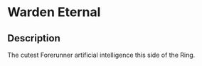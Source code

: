 # Warden Eternal

## Description

The cutest Forerunner artificial intelligence this side of the Ring.
